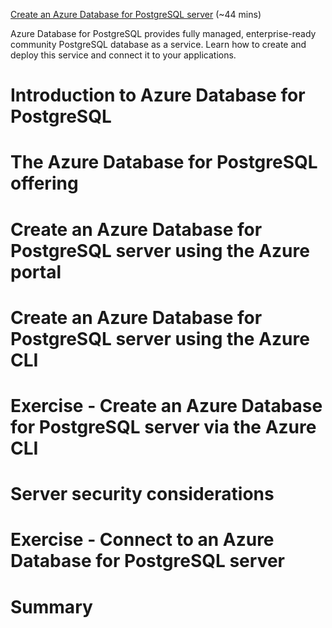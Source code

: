 [Create an Azure Database for PostgreSQL server](https://docs.microsoft.com/en-us/learn/modules/create-azure-db-for-postgresql-server/) (~44 mins)

Azure Database for PostgreSQL provides fully managed, enterprise-ready community PostgreSQL database as a service. Learn how to create and deploy this service and connect it to your applications.

# Introduction to Azure Database for PostgreSQL

# The Azure Database for PostgreSQL offering

# Create an Azure Database for PostgreSQL server using the Azure portal

# Create an Azure Database for PostgreSQL server using the Azure CLI

# Exercise - Create an Azure Database for PostgreSQL server via the Azure CLI

# Server security considerations

# Exercise - Connect to an Azure Database for PostgreSQL server

# Summary

